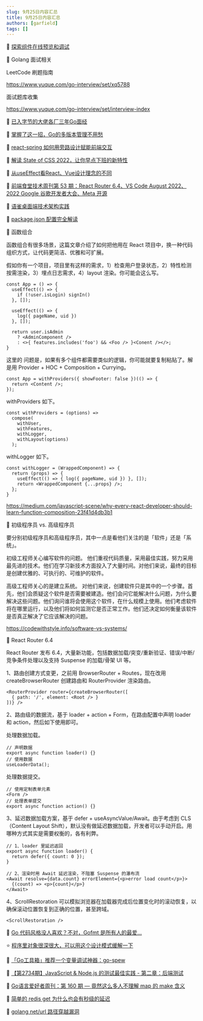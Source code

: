 ```yaml
---
slug: 9月25日内容汇总
title: 9月25日内容汇总
authors: [garfield]
tags: []
---
```


📒 [探索组件在线预览和调试](https://mp.weixin.qq.com/s/ydbuD9y8Uo-MZgOlxRZB0Q)

📒 Golang 面试相关

LeetCode 刷题指南

https://www.yuque.com/go-interview/set/xq5788

面试题库收集

https://www.yuque.com/go-interview/set/interview-index

📒 [已入字节的大佬各厂三年Go面经](https://mp.weixin.qq.com/s/VKPSqS50Un29x30KIgB0tA)

📒 [掌握了这一招，Go的多版本管理不用愁](https://mp.weixin.qq.com/s/Vl__2DCW7NBRf21y-FdNZw)

📒 [react-spring 如何用旁路设计赋能前端交互](https://mp.weixin.qq.com/s/QOxT81kOwJL2MPy1M1rbYw)

📒 [解读 State of CSS 2022，让你早点下班的新特性](https://mp.weixin.qq.com/s/ACP5BQIsJnBfno3O5eaK1g)

📒 [从useEffect看React、Vue设计理念的不同](https://mp.weixin.qq.com/s/jHBbKUmF6Ka9nQwr5kqOAQ)

📒 [前端食堂技术周刊第 53 期：React Router 6.4、VS Code August 2022、2022 Google 谷歌开发者大会、Meta 开源](https://juejin.cn/post/7145061375994724389)

📒 [语雀桌面端技术架构实践](https://mp.weixin.qq.com/s/Up9rUP6BW2BVCrksi52GDw)

📒 [package.json 配置完全解读](https://mp.weixin.qq.com/s/vg1hZo8lwIyhkoLSJ80uqg)

📒 函数组合

函数组合有很多场景，这篇文章介绍了如何把他用在 React 项目中，换一种代码组织方式，让代码更简洁、优雅和可扩展。

假如你有一个项目，项目里有这样的需求，1）检查用户登录状态，2）特性检测按需渲染，3）埋点日志需求，4）layout 渲染。你可能会这么写。

```tsx
const App = () => {
  useEffect(() => {
    if (!user.isLogin) signIn() 
  }, []);

  useEffect(() => {
    log({ pageName, uid })
  }, []);

  return user.isAdmin
    ? <AdminComponent />
    : <>{ features.includes('foo') && <Foo /> }<Conent /></>;
}
```

这里的 问题是，如果有多个组件都需要类似的逻辑，你可能就要复制粘贴了。解是用 Provider + HOC + Composition + Currying。

```tsx
const App = withProviders({ showFooter: false })(() => {
  return <Content />;
});
```

withProviders 如下。

```tsx
const withProviders = (options) =>
  compose(
    withUser,
    withFeatures,
    withLogger,
    withLayout(options)
  );
```

withLogger 如下。

```tsx
const withLogger = (WrappedComponent) => {
  return (props) => {
    useEffect(() => { log({ pageName, uid }) }, []);
    return <WrappedComponent {...props} />;
  };
}
```

https://medium.com/javascript-scene/why-every-react-developer-should-learn-function-composition-23f41d4db3b1

📒 初级程序员 vs. 高级程序员

要分别初级程序员和高级程序员，其中一点是看他们关注的是「软件」还是「系统」。

初级工程师关心编写软件的问题。 他们重视代码质量，采用最佳实践，努力采用最先进的技术。他们在学习新技术方面投入了大量时间。对他们来说，最终的目标是创建优雅的、可执行的、可维护的软件。

高级工程师关心的是建立系统。 对他们来说，创建软件只是其中的一个步骤。首先，他们会质疑这个软件是否需要被建造。他们会问它能解决什么问题，为什么要解决这些问题。他们询问谁将会使用这个软件，在什么规模上使用。他们考虑软件将在哪里运行，以及他们将如何监测它是否正常工作。他们还决定如何衡量该软件是否真正解决了它应该解决的问题。

https://codewithstyle.info/software-vs-systems/

📒 React Router 6.4

React Router 发布 6.4，大量新功能，包括数据加载/突变/重新验证、错误/中断/竞争条件处理以及支持 Suspense 的加载/骨架 UI 等。

1、路由创建方式变更，之前用 BrowserRouter + Routes，现在改用 createBrowserRouter 创建路由和 RouterProvider 渲染路由。

```tsx
<RouterProvider router={createBrowserRouter([
  { path: '/', element: <Root /> }
])} />
```

2、路由级的数据流，基于 loader + action + Form，在路由配置中声明 loader 和 action，然后如下使用即可。

处理数据加载。

```tsx
// 声明数据
export async function loader() {}
// 使用数据
useLoaderData();
```

处理数据提交。

```tsx
// 使用定制表单元素
<Form />
// 处理表单提交
export async function action() {}
```

3、延迟数据加载方案，基于 defer + useAsyncValue/Await。由于考虑到 CLS（Content Layout Shift），默认没有做延迟数据加载，开发者可以手动开启。用哪种方式其实是需要权衡的，各有利弊。

```tsx
// 1、loader 里延迟返回
export async function loader() {
  return defer({ count: 0 });
}

// 2、渲染时用 Await 延迟渲染，不阻塞 Suspense 的瀑布流
<Await resolve={data.count} errorElement={<p>error load count</p>}>
  {(count) => <p>{count}</p>}
</Await>
```

4、ScrollRestoration 可以模拟浏览器在加载器完成后位置变化时的滚动恢复，以确保滚动位置恢复到正确的位置，甚至跨域。

```tsx
<ScrollRestoration />
```

📒 [Go 代码风格没人喜欢？不对，Gofmt 是所有人的最爱...](https://mp.weixin.qq.com/s/XqFh2K3KXVu-845MPmKrTg)

⭐️ [程序里对象很深很大，可以用这个设计模式缓解一下](https://mp.weixin.qq.com/s/MgOyG99mUvOTlsxQVQZGUw)

📒 [「Go工具箱」推荐一个变量调试神器：go-spew](https://mp.weixin.qq.com/s/kd-8GT5zDU1OrqncPyD1cw)

📒 [【第2734期】JavaScript & Node.js 的测试最佳实践 - 第二章：后端测试](https://mp.weixin.qq.com/s/2OYeWCCCkJWR4eIedU9s7Q)

📒 [Go语言爱好者周刊：第 160 期 — 竟然这么多人不理解 map 的 make 含义](https://mp.weixin.qq.com/s/wcuW0wsJ00La_3Q1dgDLqw)

📒 [简单的 redis get 为什么也会有秒级的延迟](https://mp.weixin.qq.com/s/3XEYWsK1TcvYvMYDzbMETA)

📒 [golang net/url 路径穿越漏洞](https://mp.weixin.qq.com/s/LZVYsjY5Wbg5m4JhOjtfoQ)
